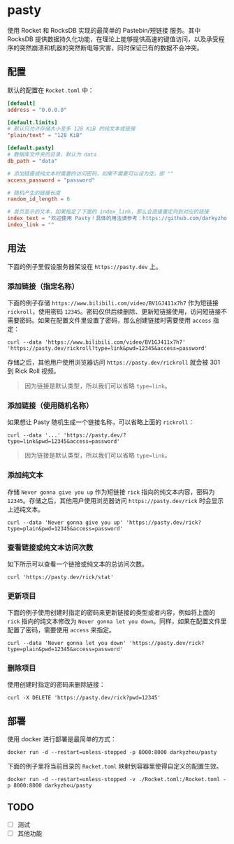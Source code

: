 # pasty

使用 Rocket 和 RocksDB 实现的最简单的 Pastebin/短链接 服务。其中 RocksDB 提供数据持久化功能，在理论上能够提供高速的键值访问，以及承受程序的突然崩溃和机器的突然断电等灾害，同时保证已有的数据不会冲突。

## 配置

默认的配置在 `Rocket.toml` 中：

```toml
[default]
address = "0.0.0.0"

[default.limits]
# 默认只允许存储大小至多 128 KiB 的纯文本或链接
"plain/text" = "128 KiB"

[default.pasty]
# 数据库文件夹的目录，默认为 data
db_path = "data"

# 添加链接或纯文本时需要的访问密码，如果不需要可以设为空，即 ""
access_password = "password"

# 随机产生的链接长度
random_id_length = 6

# 首页显示的文本，如果指定了下面的 index_link，那么会直接重定向到对应的链接
index_text = "欢迎使用 Pasty！具体的用法请参考：https://github.com/darkyzhou/pasty"
index_link = ""
```

## 用法

下面的例子里假设服务器架设在 `https://pasty.dev` 上。

### 添加链接（指定名称）

下面的例子存储 `https://www.bilibili.com/video/BV1GJ411x7h7` 作为短链接 `rickroll`，使用密码 `12345`。密码仅供后续删除、更新短链接使用，访问短链接不需要密码。如果在配置文件里设置了密码，那么创建链接时需要使用 `access` 指定：

```
curl --data 'https://www.bilibili.com/video/BV1GJ411x7h7' 'https://pasty.dev/rickroll?type=link&pwd=12345&access=password'
```

存储之后，其他用户使用浏览器访问 `https://pasty.dev/rickroll` 就会被 301 到 Rick Roll 视频。

> 因为链接是默认类型，所以我们可以省略 `type=link`。

### 添加链接（使用随机名称）

如果想让 Pasty 随机生成一个链接名称，可以省略上面的 `rickroll`：

```
curl --data '...' 'https://pasty.dev/?type=link&pwd=12345&access=password'
```

> 因为链接是默认类型，所以我们可以省略 `type=link`。

### 添加纯文本

存储 `Never gonna give you up` 作为短链接 `rick` 指向的纯文本内容，密码为 `12345`。存储之后，其他用户使用浏览器访问 `https://pasty.dev/rick` 时会显示上述纯文本。

```
curl --data 'Never gonna give you up' 'https://pasty.dev/rick?type=plain&pwd=12345&access=password'
```

### 查看链接或纯文本访问次数

如下所示可以查看一个链接或纯文本的总访问次数。

```
curl 'https://pasty.dev/rick/stat'
```

### 更新项目

下面的例子使用创建时指定的密码来更新链接的类型或者内容，例如将上面的 `rick` 指向的纯文本修改为 `Never gonna let you down`。同样，如果在配置文件里配置了密码，需要使用 `access` 来指定。

```
curl --data 'Never gonna let you down' 'https://pasty.dev/rick?type=plain&pwd=12345&access=password'
```

### 删除项目

使用创建时指定的密码来删除链接：

```
curl -X DELETE 'https://pasty.dev/rick?pwd=12345'
```

## 部署

使用 docker 进行部署是最简单的方式：

```
docker run -d --restart=unless-stopped -p 8000:8000 darkyzhou/pasty
```

下面的例子里将当前目录的 `Rocket.toml` 映射到容器里使得自定义的配置生效。

```
docker run -d --restart=unless-stopped -v ./Rocket.toml:/Rocket.toml -p 8000:8000 darkyzhou/pasty
```

## TODO

- [ ] 测试
- [ ] 其他功能
